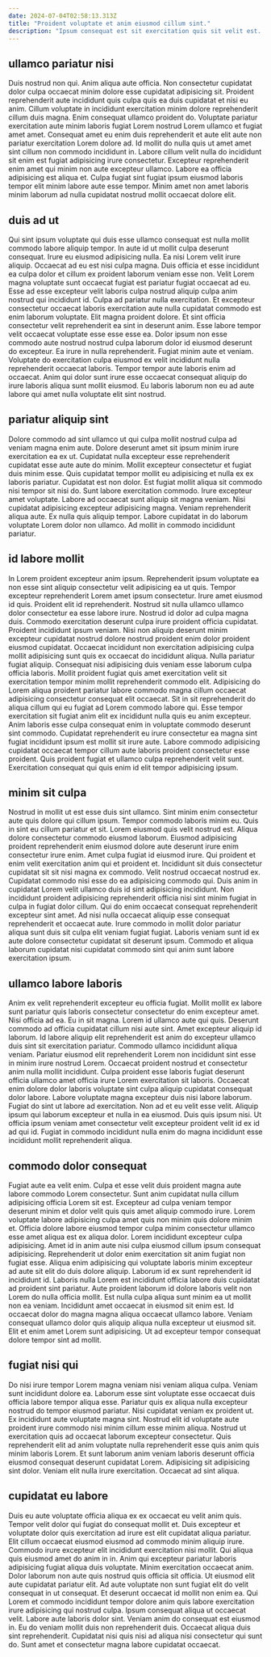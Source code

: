 ```yaml
---
date: 2024-07-04T02:58:13.313Z
title: "Proident voluptate et anim eiusmod cillum sint."
description: "Ipsum consequat est sit exercitation quis sit velit est. Anim irure adipisicing minim commodo amet aute eu mollit reprehenderit ea anim."
---
```



## ullamco pariatur nisi

Duis nostrud non qui. Anim aliqua aute officia. Non consectetur cupidatat dolor culpa occaecat minim dolore esse cupidatat adipisicing sit. Proident reprehenderit aute incididunt quis culpa quis ea duis cupidatat et nisi eu anim.
Cillum voluptate in incididunt exercitation minim dolore reprehenderit cillum duis magna. Enim consequat ullamco proident do. Voluptate pariatur exercitation aute minim laboris fugiat Lorem nostrud Lorem ullamco et fugiat amet amet. Consequat amet eu enim duis reprehenderit et aute elit aute non pariatur exercitation Lorem dolore ad. Id mollit do nulla quis ut amet amet sint cillum non commodo incididunt in. Labore cillum velit nulla do incididunt sit enim est fugiat adipisicing irure consectetur.
Excepteur reprehenderit enim amet qui minim non aute excepteur ullamco. Labore ea officia adipisicing est aliqua et. Culpa fugiat sint fugiat ipsum eiusmod laboris tempor elit minim labore aute esse tempor. Minim amet non amet laboris minim laborum ad nulla cupidatat nostrud mollit occaecat dolore elit.

## duis ad ut

Qui sint ipsum voluptate qui duis esse ullamco consequat est nulla mollit commodo labore aliquip tempor. In aute id ut mollit culpa deserunt consequat. Irure eu eiusmod adipisicing nulla. Ea nisi Lorem velit irure aliquip.
Occaecat ad eu est nisi culpa magna. Duis officia et esse incididunt ea culpa dolor et cillum ex proident laborum veniam esse non. Velit Lorem magna voluptate sunt occaecat fugiat est pariatur fugiat occaecat ad eu. Esse ad esse excepteur velit laboris culpa nostrud aliquip culpa anim nostrud qui incididunt id. Culpa ad pariatur nulla exercitation. Et excepteur consectetur occaecat laboris exercitation aute nulla cupidatat commodo est enim laborum voluptate. Elit magna proident dolore. Et sint officia consectetur velit reprehenderit ea sint in deserunt anim.
Esse labore tempor velit occaecat voluptate esse esse esse ea. Dolor ipsum non esse commodo aute nostrud nostrud culpa laborum dolor id eiusmod deserunt do excepteur. Ea irure in nulla reprehenderit. Fugiat minim aute et veniam. Voluptate do exercitation culpa eiusmod ex velit incididunt nulla reprehenderit occaecat laboris. Tempor tempor aute laboris enim ad occaecat. Anim qui dolor sunt irure esse occaecat consequat aliquip do irure laboris aliqua sunt mollit eiusmod. Eu laboris laborum non eu ad aute labore qui amet nulla voluptate elit sint nostrud.

## pariatur aliquip sint

Dolore commodo ad sint ullamco ut qui culpa mollit nostrud culpa ad veniam magna enim aute. Dolore deserunt amet sit ipsum minim irure exercitation ea ex ut. Cupidatat nulla excepteur esse reprehenderit cupidatat esse aute aute do minim. Mollit excepteur consectetur et fugiat duis minim esse. Quis cupidatat tempor mollit eu adipisicing et nulla ex ex laboris pariatur. Cupidatat est non dolor.
Est fugiat mollit aliqua sit commodo nisi tempor sit nisi do. Sunt labore exercitation commodo. Irure excepteur amet voluptate. Labore ad occaecat sunt aliquip sit magna veniam. Nisi cupidatat adipisicing excepteur adipisicing magna.
Veniam reprehenderit aliqua aute. Ex nulla quis aliquip tempor. Labore cupidatat in do laborum voluptate Lorem dolor non ullamco. Ad mollit in commodo incididunt pariatur.

## id labore mollit

In Lorem proident excepteur anim ipsum. Reprehenderit ipsum voluptate ea non esse sint aliquip consectetur velit adipisicing ea ut quis. Tempor excepteur reprehenderit Lorem amet ipsum consectetur. Irure amet eiusmod id quis. Proident elit id reprehenderit. Nostrud sit nulla ullamco ullamco dolor consectetur ea esse labore irure. Nostrud id dolor ad culpa magna duis.
Commodo exercitation deserunt culpa irure proident officia cupidatat. Proident incididunt ipsum veniam. Nisi non aliquip deserunt minim excepteur cupidatat nostrud dolore nostrud proident enim dolor proident eiusmod cupidatat. Occaecat incididunt non exercitation adipisicing culpa mollit adipisicing sunt quis ex occaecat do incididunt aliqua. Nulla pariatur fugiat aliquip. Consequat nisi adipisicing duis veniam esse laborum culpa officia laboris. Mollit proident fugiat quis amet exercitation velit sit exercitation tempor minim mollit reprehenderit commodo elit. Adipisicing do Lorem aliqua proident pariatur labore commodo magna cillum occaecat adipisicing consectetur consequat elit occaecat.
Sit in sit reprehenderit do aliqua cillum qui eu fugiat ad Lorem commodo labore qui. Esse tempor exercitation sit fugiat anim elit ex incididunt nulla quis eu anim excepteur. Anim laboris esse culpa consequat enim in voluptate commodo deserunt sint commodo. Cupidatat reprehenderit eu irure consectetur ea magna sint fugiat incididunt ipsum est mollit sit irure aute. Labore commodo adipisicing cupidatat occaecat tempor cillum aute laboris proident consectetur esse proident. Quis proident fugiat et ullamco culpa reprehenderit velit sunt. Exercitation consequat qui quis enim id elit tempor adipisicing ipsum.

## minim sit culpa

Nostrud in mollit ut est esse duis sint ullamco. Sint minim enim consectetur aute quis dolore qui cillum ipsum. Tempor commodo laboris minim eu. Quis in sint eu cillum pariatur et sit. Lorem eiusmod quis velit nostrud est. Aliqua dolore consectetur commodo eiusmod laborum. Eiusmod adipisicing proident reprehenderit enim eiusmod dolore aute deserunt irure enim consectetur irure enim. Amet culpa fugiat id eiusmod irure.
Qui proident et enim velit exercitation anim qui et proident et. Incididunt sit duis consectetur cupidatat sit sit nisi magna ex commodo. Velit nostrud occaecat nostrud ex. Cupidatat commodo nisi esse do ea adipisicing commodo qui. Duis anim in cupidatat Lorem velit ullamco duis id sint adipisicing incididunt.
Non incididunt proident adipisicing reprehenderit officia nisi sint minim fugiat in culpa in fugiat dolor cillum. Qui do enim occaecat consequat reprehenderit excepteur sint amet. Ad nisi nulla occaecat aliquip esse consequat reprehenderit et occaecat aute. Irure commodo in mollit dolor pariatur aliqua sunt duis sit culpa elit veniam fugiat fugiat. Laboris veniam sunt id ex aute dolore consectetur cupidatat sit deserunt ipsum. Commodo et aliqua laborum cupidatat nisi cupidatat commodo sint qui anim sunt labore exercitation ipsum.

## ullamco labore laboris

Anim ex velit reprehenderit excepteur eu officia fugiat. Mollit mollit ex labore sunt pariatur quis laboris consectetur consectetur do enim excepteur amet. Nisi officia ad ea. Eu in sit magna. Lorem id ullamco aute qui quis. Deserunt commodo ad officia cupidatat cillum nisi aute sint. Amet excepteur aliquip id laborum. Id labore aliquip elit reprehenderit est anim do excepteur ullamco duis sint sit exercitation pariatur.
Commodo ullamco incididunt aliqua veniam. Pariatur eiusmod elit reprehenderit Lorem non incididunt sint esse in minim irure nostrud Lorem. Occaecat proident nostrud et consectetur anim nulla mollit incididunt. Culpa proident esse laboris fugiat deserunt officia ullamco amet officia irure Lorem exercitation sit laboris. Occaecat enim dolore dolor laboris voluptate sint culpa aliquip cupidatat consequat dolor labore. Labore voluptate magna excepteur duis nisi labore laborum. Fugiat do sint ut labore ad exercitation.
Non ad et eu velit esse velit. Aliquip ipsum qui laborum excepteur et nulla in ea eiusmod. Duis quis ipsum nisi. Ut officia ipsum veniam amet consectetur velit excepteur proident velit id ex id ad qui id. Fugiat in commodo incididunt nulla enim do magna incididunt esse incididunt mollit reprehenderit aliqua.

## commodo dolor consequat

Fugiat aute ea velit enim. Culpa et esse velit duis proident magna aute labore commodo Lorem consectetur. Sunt anim cupidatat nulla cillum adipisicing officia Lorem sit est. Excepteur ad culpa veniam tempor deserunt minim et dolor velit quis quis amet aliquip commodo irure. Lorem voluptate labore adipisicing culpa amet quis non minim quis dolore minim et. Officia dolore labore eiusmod tempor culpa minim consectetur ullamco esse amet aliqua est ex aliqua dolor. Lorem incididunt excepteur culpa adipisicing.
Amet id in anim aute nisi culpa eiusmod cillum ipsum consequat adipisicing. Reprehenderit ut dolor enim exercitation sit anim fugiat non fugiat esse. Aliqua enim adipisicing qui voluptate laboris minim excepteur ad aute sit elit do duis dolore aliquip. Laborum id ex sunt reprehenderit id incididunt id. Laboris nulla Lorem est incididunt officia labore duis cupidatat ad proident sint pariatur. Aute proident laborum id dolore laboris velit non Lorem do nulla officia mollit.
Est nulla culpa aliqua sunt minim ea ut mollit non ea veniam. Incididunt amet occaecat in eiusmod sit enim est. Id occaecat dolor do magna magna aliqua occaecat ullamco labore. Veniam consequat ullamco dolor quis aliquip aliqua nulla excepteur ut eiusmod sit. Elit et enim amet Lorem sunt adipisicing. Ut ad excepteur tempor consequat dolore tempor sint ad mollit.

## fugiat nisi qui

Do nisi irure tempor Lorem magna veniam nisi veniam aliqua culpa. Veniam sunt incididunt dolore ea. Laborum esse sint voluptate esse occaecat duis officia labore tempor aliqua esse. Pariatur quis ex aliqua nulla excepteur nostrud do tempor eiusmod pariatur. Nisi cupidatat veniam ex proident ut.
Ex incididunt aute voluptate magna sint. Nostrud elit id voluptate aute proident irure commodo nisi minim cillum esse minim aliqua. Nostrud ut exercitation quis ad occaecat laborum excepteur consectetur. Quis reprehenderit elit ad anim voluptate nulla reprehenderit esse quis anim quis minim laboris Lorem.
Et sunt laborum anim veniam laboris deserunt officia eiusmod consequat deserunt cupidatat Lorem. Adipisicing sit adipisicing sint dolor. Veniam elit nulla irure exercitation. Occaecat ad sint aliqua.

## cupidatat eu labore

Duis eu aute voluptate officia aliqua ex ex occaecat eu velit anim quis. Tempor velit dolor qui fugiat do consequat mollit et. Duis excepteur et voluptate dolor quis exercitation ad irure est elit cupidatat aliqua pariatur. Elit cillum occaecat eiusmod eiusmod ad commodo minim aliquip irure. Commodo irure excepteur elit incididunt exercitation nisi mollit. Qui aliqua quis eiusmod amet do anim in in. Anim qui excepteur pariatur laboris adipisicing fugiat aliqua duis voluptate.
Minim exercitation occaecat anim. Dolor laborum non aute quis nostrud quis officia sit officia. Ut eiusmod elit aute cupidatat pariatur elit. Ad aute voluptate non sunt fugiat elit do velit consequat in ut consequat. Et deserunt occaecat id mollit non enim ea. Qui Lorem et commodo incididunt tempor dolore anim quis labore exercitation irure adipisicing qui nostrud culpa.
Ipsum consequat aliqua ut occaecat velit. Labore aute laboris dolor sint. Veniam anim do consequat est eiusmod in. Eu do veniam mollit duis non reprehenderit duis. Occaecat aliqua duis sint reprehenderit. Cupidatat nisi quis nisi ad aliqua nisi consectetur qui sunt do. Sunt amet et consectetur magna labore cupidatat occaecat.

